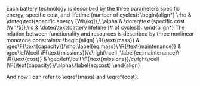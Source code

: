 

Each battery technology is described by the three parameters specific
energy, specific cost, and lifetime (number of cycles):
\begin{align*}
\rho & \doteq\text{specific energy [Wh/kg]},\\
\alpha & \doteq\text{specific cost [Wh/\$]},\\
c & \doteq\text{battery lifetime [\# of cycles]}.
\end{align*}
The relation between functionality and resources is described by three
nonlinear monotone constraints: 
\begin{align}
\R{\text{mass}} & \geq\F{\text{capacity}}/\rho,\label{eq:mass}\\
\R{\text{maintenance}} & \geq\left\lceil \F{\text{missions}}/c\right\rceil ,\label{eq:maintenance}\\
\R{\text{cost}} & \geq\left\lceil \F{\text{missions}}/c\right\rceil (\F{\text{capacity}}/\alpha).\label{eq:cost}
\end{align}

And now I can refer to \eqref{mass} and \eqref{cost}.